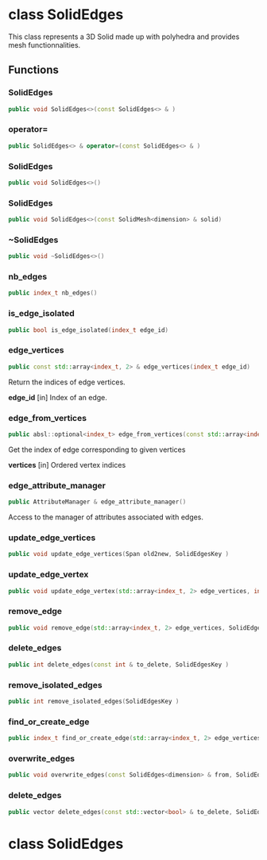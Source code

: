 # class SolidEdges


 This class represents a 3D Solid made up with polyhedra and provides mesh functionnalities.



## Functions

### SolidEdges

```cpp
public void SolidEdges<>(const SolidEdges<> & )
```


### operator=

```cpp
public SolidEdges<> & operator=(const SolidEdges<> & )
```


### SolidEdges

```cpp
public void SolidEdges<>()
```


### SolidEdges

```cpp
public void SolidEdges<>(const SolidMesh<dimension> & solid)
```


### ~SolidEdges

```cpp
public void ~SolidEdges<>()
```


### nb_edges

```cpp
public index_t nb_edges()
```


### is_edge_isolated

```cpp
public bool is_edge_isolated(index_t edge_id)
```


### edge_vertices

```cpp
public const std::array<index_t, 2> & edge_vertices(index_t edge_id)
```


 Return the indices of edge vertices.

**edge_id** [in] Index of an edge.

### edge_from_vertices

```cpp
public absl::optional<index_t> edge_from_vertices(const std::array<index_t, 2> & vertices)
```


 Get the index of edge corresponding to given vertices

**vertices** [in] Ordered vertex indices

### edge_attribute_manager

```cpp
public AttributeManager & edge_attribute_manager()
```


 Access to the manager of attributes associated with edges.

### update_edge_vertices

```cpp
public void update_edge_vertices(Span old2new, SolidEdgesKey )
```


### update_edge_vertex

```cpp
public void update_edge_vertex(std::array<index_t, 2> edge_vertices, index_t edge_vertex_id, index_t new_vertex_id, SolidEdgesKey )
```


### remove_edge

```cpp
public void remove_edge(std::array<index_t, 2> edge_vertices, SolidEdgesKey )
```


### delete_edges

```cpp
public int delete_edges(const int & to_delete, SolidEdgesKey )
```


### remove_isolated_edges

```cpp
public int remove_isolated_edges(SolidEdgesKey )
```


### find_or_create_edge

```cpp
public index_t find_or_create_edge(std::array<index_t, 2> edge_vertices, SolidEdgesKey )
```


### overwrite_edges

```cpp
public void overwrite_edges(const SolidEdges<dimension> & from, SolidEdgesKey )
```


### delete_edges

```cpp
public vector delete_edges(const std::vector<bool> & to_delete, SolidEdgesKey )
```



# class SolidEdges

